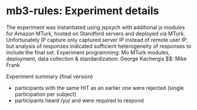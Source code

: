 # mb3-rules: Experiment details
The experiment was instantiated using jspsych with additional js modules for Amazon MTurk, hosted on Standford servers and deployed via MTurk. Unfortunately IP capture only captured server IP instead of remote user IP, but analysis of responses indicated sufficient heterogeneity of responses to include the final set.
Experiment programming: Mo
MTurk modules, deployment, data collection & standardization: George Kachergis 
$$: Mike Frank

Experiment summary (final version)
- participants with the same HIT as an earlier one were rejected (single participation per subject)
- participants heard /yu/ and were required to respond 